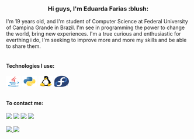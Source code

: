 <h3 align="center">
  Hi guys, I'm Eduarda Farias :blush:
</h3>
  I'm 19 years old, and I'm student of Computer Science at Federal University of Campina Grande in Brazil.
  I'm see in programming the power to change the world, bring new experiences.
  I'm a true curious and enthusiastic for everthing i do, I'm seeking to improve more and more my skills and be able to share them.
  
 <br>
 <br>
 <h4>Technologies I use:</h4>
 <div>
  <img align="center" alt="Java" height="30" width="40" src="https://raw.githubusercontent.com/devicons/devicon/master/icons/java/java-original.svg">
  <img align="center" alt="Python" height="30" width="40" src="https://raw.githubusercontent.com/devicons/devicon/master/icons/python/python-original.svg">
  <img align="center" alt="Linux" height="30" width="40" src="https://raw.githubusercontent.com/devicons/devicon/master/icons/linux/linux-original.svg">
  <img align="center" alt="Linux" height="30" width="40" src="https://raw.githubusercontent.com/devicons/devicon/master/icons/fedora/fedora-original.svg">
  </div>
  

 <br>
 <h4>To contact me:</h4>
  
 
<div> 
  <a href="https://instagram.com/eduarda_faria.s" target="_blank" ><img src="https://img.shields.io/badge/-Instagram-%23E4405F?style=for-the-badge&logo=instagram&logoColor=white" target="_blank"></a>
 <a href="https://discord.gg/Eduarda Farias#3743" target="_blank"><img src="https://img.shields.io/badge/Discord-7289DA?style=for-the-badge&logo=discord&logoColor=white" target="_blank"></a> 
  <a href = "mailto:maria.eduarda.farias@ccc.ufcg.edu.br"><img src="https://img.shields.io/badge/-Gmail-%23333?style=for-the-badge&logo=gmail&logoColor=white" target="_blank"></a>
  <a href="https://www.linkedin.com/in/eduarda-farias-2938b2235/" target="_blank"><img src="https://img.shields.io/badge/-LinkedIn-%230077B5?style=for-the-badge&logo=linkedin&logoColor=white" target="_blank"></a> 

</div>
<br>

<div>
  <a href="https://github.com/rafaballerini">
  <img height="180em" src="https://github-readme-stats.vercel.app/api?username=EduardaFarias&show_icons=true&theme=dracula&include_all_commits=true&count_private=true"/>
  <img height="180em" src="https://github-readme-stats.vercel.app/api/top-langs/?username=EduardaFarias&layout=compact&langs_count=7&theme=dracula"/>
</div>
